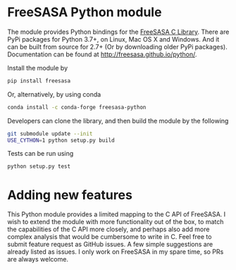 # FreeSASA Python module

The module provides Python bindings for the [FreeSASA C Library](https://github.com/mittinatten/freesasa).
There are PyPi packages for Python 3.7+, on Linux, Mac OS X and Windows.
And it can be built from source for 2.7+ (Or by downloading older PyPi packages).
Documentation can be found at http://freesasa.github.io/python/.

Install the module by

```sh
pip install freesasa
```

Or, alternatively, by using conda

```sh
conda install -c conda-forge freesasa-python
```

Developers can clone the library, and then build the module by the following

```sh
git submodule update --init
USE_CYTHON=1 python setup.py build
```

Tests can be run using

```sh
python setup.py test
```

# Adding new features

This Python module provides a limited mapping to the C API of FreeSASA.
I wish to extend the module with more functionality out of the box,
to match the capabilities of the C API more closely,
and perhaps also add more complex analysis that would be cumbersome to write in C.
Feel free to submit feature request as GitHub issues.
A few simple suggestions are already listed as issues.
I only work on FreeSASA in my spare time, so PRs are always welcome.
